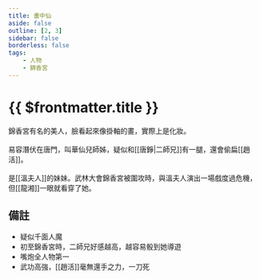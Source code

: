 ```yaml
---
title: 畫中仙
aside: false
outline: [2, 3]
sidebar: false
borderless: false
tags:
    - 人物
    - 錦香宮
---
```


# {{ $frontmatter.title }}

錦香宮有名的美人，臉看起來像掛軸的畫，實際上是化妝。
<br><br>
易容潛伏在唐門，叫華仙兒師姊，疑似和[[唐錚|二師兄]]有一腿，還會偷扁[[趙活]]。
<br><br>
是[[溫夫人]]的妹妹。武林大會錦香宮被圍攻時，與溫夫人演出一場戲度過危機，但[[龍湘]]一眼就看穿了她。

## 備註

- 疑似千面人魔
- 初至錦香宮時，二師兄好感越高，越容易骰到她導遊
- 嘴炮全人物第一
- 武功高強，[[趙活]]毫無還手之力，一刀死